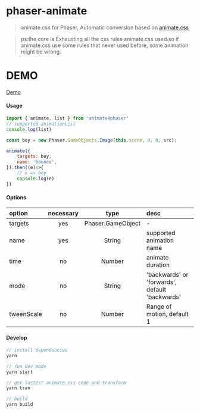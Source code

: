 # phaser-animate
> animate.css for Phaser, Automatic conversion based on [animate.css](https://github.com/animate-css/animate.css)

> ps:the core is Exhausting all the css rules animate.css used.so if animate.css use some rules that never used before, some animation might be wrong. 
# DEMO
[Demo](http://www.qwero.cn/index.html#/animate4phaser "")

#### Usage
```js
import { animate, list } from 'animate4phaser'
// supported animationList
console.log(list)

const boy = new Phaser.GameObjects.Image(this.scene, 0, 0, src);

animate({
    targets: boy,
    name: 'bounce',
}).then((e)=>{
    // e => boy
    console.log(e)
})
```
#### Options
| option | necessary | type | desc |
| :-------- |:-----:| :-----:| :-----|
| targets | yes | Phaser.GameObject | - |
| name | yes | String | supported animation name |
| time | no | Number | animate duration |
| mode | no | String | 'backwards' or 'forwards', default 'backwards' |
| tweenScale | no | Number | Range of motion, default 1 |

#### Develop

```javaScript
// install dependencies
yarn

// run dev mode
yarn start

// get lastest animate.css code and transform
yarn tran

// build
yarn build
```